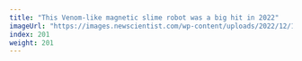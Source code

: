 ```yaml
---
title: "This Venom-like magnetic slime robot was a big hit in 2022"
imageUrl: "https://images.newscientist.com/wp-content/uploads/2022/12/15143115/SEI_137666094.jpg?width=600"
index: 201
weight: 201
---
```


